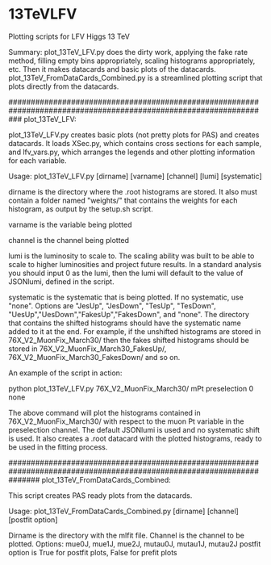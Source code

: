 # 13TeVLFV
Plotting scripts for LFV Higgs 13 TeV 
 
Summary: 
plot_13TeV_LFV.py does the dirty work, applying the fake rate method, filling empty bins appropriately, 
scaling histograms appropriately, etc. Then it makes datacards and basic plots of the datacards. 
plot_13TeV_FromDataCards_Combined.py is a streamlined plotting script that plots directly from the datacards. 
 
################################################################################################################### 
plot_13TeV_LFV: 
 
plot_13TeV_LFV.py creates basic plots (not pretty plots for PAS) and creates datacards. 
It loads XSec.py, which contains cross sections for each sample, and lfv_vars.py, which arranges the legends 
and other plotting information for each variable.

Usage: plot_13TeV_LFV.py [dirname] [varname] [channel] [lumi] [systematic]

dirname is the directory where the .root histograms are stored. It also must contain a folder named "weights/" that 
contains the weights for each histogram, as output by the setup.sh script.

varname is the variable being plotted

channel is the channel being plotted 

lumi is the luminosity to scale to. The scaling ability was built to be able to scale to higher luminosities and 
project future results. In a standard analysis you should input 0 as the lumi, then the lumi will default to the 
value of JSONlumi, defined in the script.

systematic is the systematic that is being plotted. If no systematic, use "none". Options are "JesUp", "JesDown", 
"TesUp", "TesDown", "UesUp","UesDown","FakesUp","FakesDown", and "none". 
The directory that contains the shifted histograms should have the systematic name added to it at the end. 
For example, if the unshifted histograms are stored in 76X_V2_MuonFix_March30/ then the fakes shifted histograms 
should be stored in 76X_V2_MuonFix_March30_FakesUp/, 76X_V2_MuonFix_March30_FakesDown/ and so on.

An example of the script in action:

python plot_13TeV_LFV.py 76X_V2_MuonFix_March30/ mPt preselection 0 none

The above command will plot the histograms contained in 76X_V2_MuonFix_March30/ with respect to the 
muon Pt variable in the preselection channel. The default JSONlumi is used and no systematic shift is used. 
It also creates a .root datacard with the plotted histograms, ready to be used in the fitting process.

#######################################################################################################################
plot_13TeV_FromDataCards_Combined:

This script creates PAS ready plots from the datacards.

Usage: plot_13TeV_FromDataCards_Combined.py [dirname] [channel] [postfit option]

Dirname is the directory with the mlfit file.
Channel is the channel to be plotted.
        Options: mue0J, mue1J, mue2J, mutau0J, mutau1J, mutau2J
postfit option is True for postfit plots, False for prefit plots
